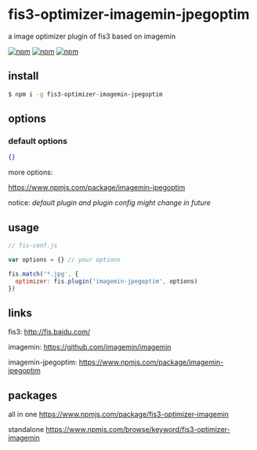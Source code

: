 # fis3-optimizer-imagemin-jpegoptim
a image optimizer plugin of fis3 based on imagemin

[![npm](https://img.shields.io/npm/v/fis3-optimizer-imagemin-jpegoptim.svg?style=flat-square)](https://www.npmjs.com/package/fis3-optimizer-imagemin-jpegoptim)
[![npm](https://img.shields.io/npm/dt/fis3-optimizer-imagemin-jpegoptim.svg?style=flat-square)](https://www.npmjs.com/package/fis3-optimizer-imagemin-jpegoptim)
[![npm](https://img.shields.io/npm/dm/fis3-optimizer-imagemin-jpegoptim.svg?style=flat-square)](https://www.npmjs.com/package/fis3-optimizer-imagemin-jpegoptim)

## install
```sh
$ npm i -g fis3-optimizer-imagemin-jpegoptim
```

## options

### default options
```json
{}
```
more options:

https://www.npmjs.com/package/imagemin-jpegoptim


notice: *default plugin and plugin config might change in future*

## usage

```js
// fis-conf.js

var options = {} // your options

fis.match('*.jpg', {
  optimizer: fis.plugin('imagemin-jpegoptim', options)
})
```

## links
fis3: http://fis.baidu.com/

imagemin: https://github.com/imagemin/imagemin

imagemin-jpegoptim: https://www.npmjs.com/package/imagemin-jpegoptim


## packages
all in one
https://www.npmjs.com/package/fis3-optimizer-imagemin

standalone
https://www.npmjs.com/browse/keyword/fis3-optimizer-imagemin
